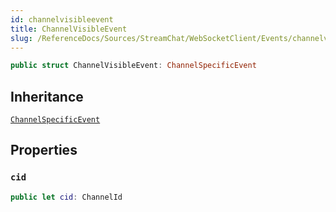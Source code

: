 ```yaml
---
id: channelvisibleevent 
title: ChannelVisibleEvent
slug: /ReferenceDocs/Sources/StreamChat/WebSocketClient/Events/channelvisibleevent
---
```


``` swift
public struct ChannelVisibleEvent: ChannelSpecificEvent 
```

## Inheritance

[`ChannelSpecificEvent`](ChannelSpecificEvent)

## Properties

### `cid`

``` swift
public let cid: ChannelId
```
